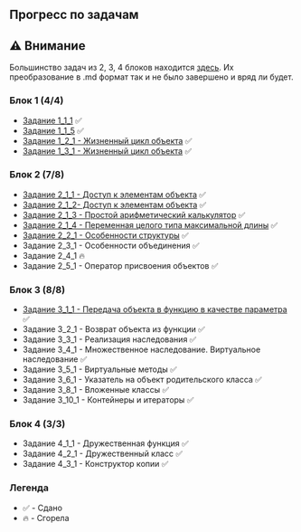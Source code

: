 ## Прогресс по задачам

## :warning: Внимание
Большинство задач из 2, 3, 4 блоков находится [здесь](https://github.com/liner-exe/mirea/tree/master/1%20курс/2%20семестр/ООП/files). Их преобразование в .md формат так и не было завершено и вряд ли будет.

### Блок 1 (4/4)
- [Задание 1_1_1](https://github.com/liner-exe/mirea/blob/master/1%20курс/2%20семестр/ООП/1_1_1.md) :white_check_mark:
- [Задание 1_1_5](https://github.com/liner-exe/mirea/blob/master/1%20курс/2%20семестр/ООП/1_1_5.md) :white_check_mark:
- [Задание 1_2_1 - Жизненный цикл объекта](https://github.com/liner-exe/mirea/blob/master/1%20курс/2%20семестр/ООП/1_2_1.md) :white_check_mark:
- [Задание 1_3_1 - Жизненный цикл объекта](https://github.com/liner-exe/mirea/blob/master/1%20курс/2%20семестр/ООП/1_3_1.md) :white_check_mark:

### Блок 2 (7/8)
- [Задание 2_1_1 - Доступ к элементам объекта](https://github.com/liner-exe/mirea/blob/master/1%20курс/2%20семестр/ООП/2_1_1.md) :white_check_mark:
- [Задание 2_1_2- Доступ к элементам объекта](https://github.com/liner-exe/mirea/blob/master/1%20курс/2%20семестр/ООП/2_1_2.md) :white_check_mark:
- [Задание 2_1_3 - Простой арифметический калькулятор](https://github.com/liner-exe/mirea/blob/master/1%20курс/2%20семестр/ООП/2_1_3.md) :white_check_mark:
- [Задание 2_1_4 - Переменная целого типа максимальной длины](https://github.com/liner-exe/mirea/blob/master/1%20курс/2%20семестр/ООП/2_1_4.md) :white_check_mark:
- [Задание 2_2_1 - Особенности структуры](https://github.com/liner-exe/mirea/blob/master/1%20курс/2%20семестр/ООП/2_2_1.md) :white_check_mark:
- Задание 2_3_1 - Особенности объединения :white_check_mark:
- Задание 2_4_1 :fire:
- Задание 2_5_1 - Оператор присвоения объектов :white_check_mark:

### Блок 3 (8/8)
- [Задание 3_1_1 - Передача объекта в функцию в качестве параметра](https://github.com/liner-exe/mirea/blob/master/1%20курс/2%20семестр/ООП/3_1_1.md) :white_check_mark:
- Задание 3_2_1 - Возврат объекта из функции :white_check_mark:
- Задание 3_3_1 - Реализация наследования :white_check_mark:
- Задание 3_4_1 - Множественное наследование. Виртуальное наследование :white_check_mark:
- Задание 3_5_1 - Виртуальные методы :white_check_mark:
- Задание 3_6_1 - Указатель на объект родительского класса :white_check_mark:
- Задание 3_8_1 - Вложенные классы :white_check_mark:
- Задание 3_10_1 - Контейнеры и итераторы :white_check_mark:

### Блок 4 (3/3)
- Задание 4_1_1 - Дружественная функция :white_check_mark:
- Задание 4_2_1 - Дружественный класс :white_check_mark:
- Задание 4_3_1 - Конструктор копии :white_check_mark:

### Легенда
- :white_check_mark: - Сдано
- :fire: - Сгорела
